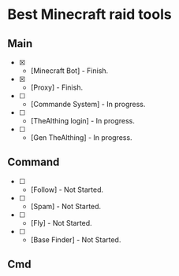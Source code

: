 # Best Minecraft raid tools



## Main
- [x] - [Minecraft Bot] - Finish.
- [X] - [Proxy] - Finish.
- [ ] - [Commande System] - In progress.
- [ ] - [TheAlthing login] - In progress.
- [ ] - [Gen TheAlthing] - In progress.


## Command 
- [ ] - [Follow] - Not Started.
- [ ] - [Spam] - Not Started.
- [ ] - [Fly] - Not Started.
- [ ] - [Base Finder] - Not Started.



## Cmd



